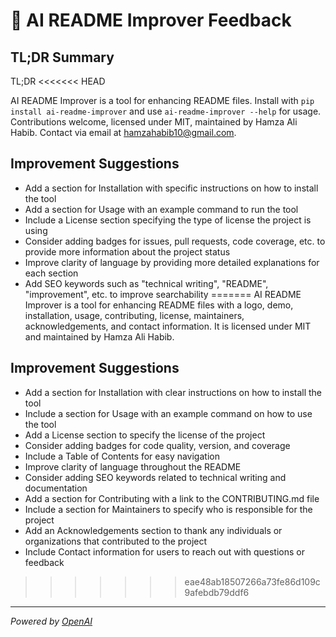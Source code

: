 # 🤖 AI README Improver Feedback

## TL;DR Summary

TL;DR
<<<<<<< HEAD

AI README Improver is a tool for enhancing README files. Install with `pip install ai-readme-improver` and use `ai-readme-improver --help` for usage. Contributions welcome, licensed under MIT, maintained by Hamza Ali Habib. Contact via email at hamzahabib10@gmail.com.

## Improvement Suggestions

- Add a section for Installation with specific instructions on how to install the tool
- Add a section for Usage with an example command to run the tool
- Include a License section specifying the type of license the project is using
- Consider adding badges for issues, pull requests, code coverage, etc. to provide more information about the project status
- Improve clarity of language by providing more detailed explanations for each section
- Add SEO keywords such as "technical writing", "README", "improvement", etc. to improve searchability
=======
AI README Improver is a tool for enhancing README files with a logo, demo, installation, usage, contributing, license, maintainers, acknowledgements, and contact information. It is licensed under MIT and maintained by Hamza Ali Habib.

## Improvement Suggestions

- Add a section for Installation with clear instructions on how to install the tool
- Include a section for Usage with an example command on how to use the tool
- Add a License section to specify the license of the project
- Consider adding badges for code quality, version, and coverage
- Include a Table of Contents for easy navigation
- Improve clarity of language throughout the README
- Consider adding SEO keywords related to technical writing and documentation
- Add a section for Contributing with a link to the CONTRIBUTING.md file
- Include a section for Maintainers to specify who is responsible for the project
- Add an Acknowledgements section to thank any individuals or organizations that contributed to the project
- Include Contact information for users to reach out with questions or feedback
>>>>>>> eae48ab18507266a73fe86d109c9afebdb79ddf6

---
*Powered by [OpenAI](https://openai.com)*
